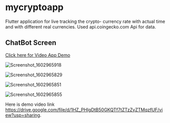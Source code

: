 # mycryptoapp
Flutter application for live tracking the crypto- currency rate with actual time and  with different real currencies.
Used api.coingecko.com Api for data.

## ChatBot Screen


<a href="https://drive.google.com/file/d/1qiM7eO1Bl_gKShsNtE6mmfbJnbrWOHc_/view?usp=sharing"> Click here for Video App Demo </a>

![Screenshot_1602965918](https://user-images.githubusercontent.com/49837673/96352951-5dab6180-10e5-11eb-8c44-ec5ad1006dfa.png)

![Screenshot_1602965829](https://user-images.githubusercontent.com/49837673/96352952-5edc8e80-10e5-11eb-9a3a-7485a13c169d.png)

![Screenshot_1602965851](https://user-images.githubusercontent.com/49837673/96352953-5f752500-10e5-11eb-8f7f-c415cce31451.png)

![Screenshot_1602965855](https://user-images.githubusercontent.com/49837673/96352949-5be19e00-10e5-11eb-8a90-b3e732da7c4a.png)

Here is demo video link https://drive.google.com/file/d/1HZ_PHIgDtB50GKQTf7tZTzZyZTMqzfUF/view?usp=sharing.

